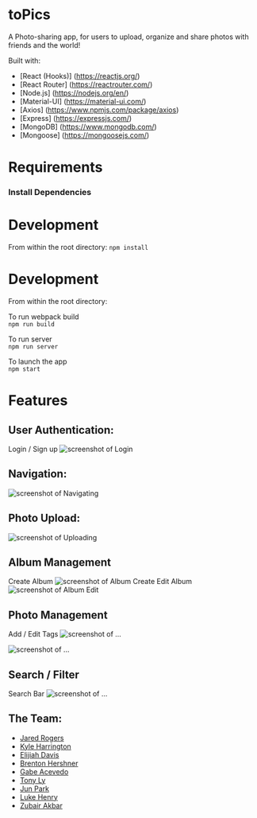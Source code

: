 



# toPics

A Photo-sharing app, for users to upload, organize and share photos with friends and the world!

Built with:
* [React (Hooks)] (https://reactjs.org/)
* [React Router] (https://reactrouter.com/)
* [Node.js] (https://nodejs.org/en/)
* [Material-UI] (https://material-ui.com/)
* [Axios] (https://www.npmjs.com/package/axios)
* [Express] (https://expressjs.com/)
* [MongoDB] (https://www.mongodb.com/)
* [Mongoose] (https://mongoosejs.com/)



Requirements
=============
<h3>Install Dependencies</h3>

Development
=============
From within the root directory:
`npm install`

Development
=============
From within the root directory:

To run webpack build<br>
`npm run build`

To run server<br>
`npm run server`

To launch the app<br>
`npm start`


Features
========

## User Authentication:
Login / Sign up
![screenshot of Login]()
## Navigation:
![screenshot of Navigating]()
## Photo Upload:
![screenshot of Uploading]()
## Album Management
Create Album
![screenshot of Album Create]()
Edit Album
![screenshot of Album Edit]()
## Photo Management
Add / Edit Tags
![screenshot of ...]()

![screenshot of ...]()

## Search / Filter
Search Bar
![screenshot of ...]()

## The Team:
- [Jared Rogers](https://github.com/rogersjared)
- [Kyle Harrington](https://github.com/Relykon)
- [Elijiah Davis](https://github.com/GTOnizuka13)
- [Brenton Hershner](https://github.com/BrentonHershner)
- [Gabe Acevedo](https://github.com/gea2111)
- [Tony Ly](https://github.com/tonyjly)
- [Jun Park](https://github.com/junpark77)
- [Luke Henry](https://github.com/Luke82601)
- [Zubair Akbar](https://github.com/zubair-akbar)
